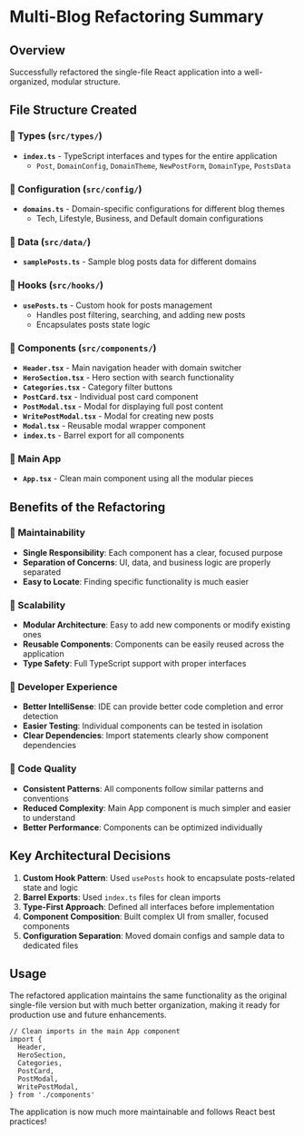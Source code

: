 # Multi-Blog Refactoring Summary

## Overview

Successfully refactored the single-file React application into a well-organized, modular structure.

## File Structure Created

### 📁 Types (`src/types/`)

- **`index.ts`** - TypeScript interfaces and types for the entire application
  - `Post`, `DomainConfig`, `DomainTheme`, `NewPostForm`, `DomainType`, `PostsData`

### 📁 Configuration (`src/config/`)

- **`domains.ts`** - Domain-specific configurations for different blog themes
  - Tech, Lifestyle, Business, and Default domain configurations

### 📁 Data (`src/data/`)

- **`samplePosts.ts`** - Sample blog posts data for different domains

### 📁 Hooks (`src/hooks/`)

- **`usePosts.ts`** - Custom hook for posts management
  - Handles post filtering, searching, and adding new posts
  - Encapsulates posts state logic

### 📁 Components (`src/components/`)

- **`Header.tsx`** - Main navigation header with domain switcher
- **`HeroSection.tsx`** - Hero section with search functionality
- **`Categories.tsx`** - Category filter buttons
- **`PostCard.tsx`** - Individual post card component
- **`PostModal.tsx`** - Modal for displaying full post content
- **`WritePostModal.tsx`** - Modal for creating new posts
- **`Modal.tsx`** - Reusable modal wrapper component
- **`index.ts`** - Barrel export for all components

### 📁 Main App

- **`App.tsx`** - Clean main component using all the modular pieces

## Benefits of the Refactoring

### 🔧 Maintainability

- **Single Responsibility**: Each component has a clear, focused purpose
- **Separation of Concerns**: UI, data, and business logic are properly separated
- **Easy to Locate**: Finding specific functionality is much easier

### 🚀 Scalability

- **Modular Architecture**: Easy to add new components or modify existing ones
- **Reusable Components**: Components can be easily reused across the application
- **Type Safety**: Full TypeScript support with proper interfaces

### 👥 Developer Experience

- **Better IntelliSense**: IDE can provide better code completion and error detection
- **Easier Testing**: Individual components can be tested in isolation
- **Clear Dependencies**: Import statements clearly show component dependencies

### 🎯 Code Quality

- **Consistent Patterns**: All components follow similar patterns and conventions
- **Reduced Complexity**: Main App component is much simpler and easier to understand
- **Better Performance**: Components can be optimized individually

## Key Architectural Decisions

1. **Custom Hook Pattern**: Used `usePosts` hook to encapsulate posts-related state and logic
2. **Barrel Exports**: Used `index.ts` files for clean imports
3. **Type-First Approach**: Defined all interfaces before implementation
4. **Component Composition**: Built complex UI from smaller, focused components
5. **Configuration Separation**: Moved domain configs and sample data to dedicated files

## Usage

The refactored application maintains the same functionality as the original single-file version but with much better organization, making it ready for production use and future enhancements.

```tsx
// Clean imports in the main App component
import {
  Header,
  HeroSection,
  Categories,
  PostCard,
  PostModal,
  WritePostModal,
} from './components'
```

The application is now much more maintainable and follows React best practices!
